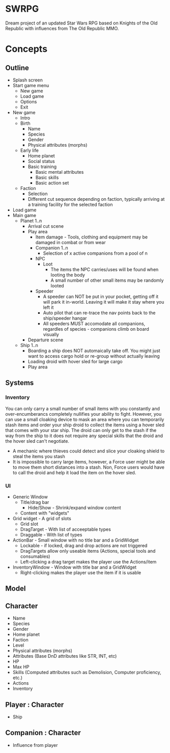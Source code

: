 # SWRPG
Dream project of an updated Star Wars RPG based on Knights of the Old
Republic with influences from The Old Republic MMO.

# Concepts
## Outline
* Splash screen
* Start game menu
  * New game
  * Load game
  * Options
  * Exit
* New game
  * Intro
  * Birth
    * Name
    * Species
    * Gender
    * Physical attributes (morphs)
  * Early life
    * Home planet
    * Social status
    * Basic training
      * Basic mental attributes
      * Basic skills
      * Basic action set
  * Faction
    * Selection
    * Different cut sequence depending on faction, typically arriving
      at a training facility for the selected faction
* Load game
* Main game
  * Planet 1..n
    * Arrival cut scene
    * Play area
      * Item damage - Tools, clothing and equipment may be damaged in
        combat or from wear
      * Companion 1..n
        * Selection of x active companions from a pool of n
      * NPC
        * Loot
          * The items the NPC carries/uses will be found when looting
            the body
          * A small number of other small items may be randomly looted
      * Speeder
        * A speeder can NOT be put in your pocket, getting off it will
          park it in-world. Leaving it will make it stay where you left
          it
        * Auto pilot that can re-trace the nav points back to the
          ship/speeder hangar
        * All speeders MUST accomodate all companions, regardles of
          species - companions climb on board visually
    * Departure scene
  * Ship 1..n
    * Boarding a ship does NOT automaically take off. You might just
      want to access cargo hold or re-group without actually leaving
    * Loading droid with hover sled for large cargo
    * Play area
## Systems
### Inventory
You can only carry a small number of small items with you constantly and
over-encumberancs completely nullifies your ability to fight. However, you
can use a small cloaking device to mask an area where you can temporarily
stash items and order your ship droid to collect the items using a hover
sled that comes with your star ship. The droid can only get to the stash
if the way from the ship to it does not require any special skills that
the droid and the hover sled can't negotiate.
* A mechanic where thieves could detect and slice your cloaking shield to
  steal the items you stash
* It is impossible to carry large items, however, a Force user might be able
  to move them short distances into a stash. Non, Force users would have to
  call the droid and help it load the item on the hover sled. 
      
### UI
* Generic Window
  * Title/drag bar
    * Hide/Show - Shrink/expand window content
  * Content with "widgets"
* Grid widget - A grid of slots
  * Grid slot
  * DragTarget - With list of acceeptable types
  * Draggable - With list of types
* ActionBar - Small window with no title bar and a GridWidget
  * Lockable - if locked, drag and drop actions are not triggered
  * DragTargets allow only useable items (Actions, special tools and
    consumables)
  * Left-clicking a drag target makes the player use the Actions/item
* InventoryWindow - Window with title bar and a GridWidget
  * Right-clicking makes the player use the item if it is usable

## Model
## Character
* Name
* Species
* Gender
* Home planet
* Faction
* Level
* Physical attributes (morphs)
* Attributes (Base DnD attributes like STR, INT, etc)
* HP
* Max HP
* Skills (Computed attributes such as Demolision, Computer proficiency, etc.)
* Actions
* Inventory
## Player : Character
* Ship
## Companion : Character
* Influence from player
